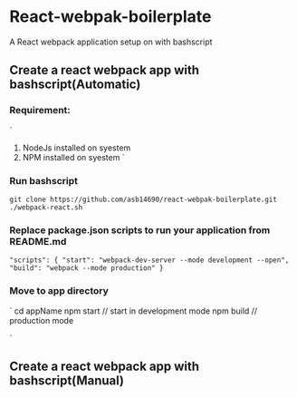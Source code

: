 # React-webpak-boilerplate
A React webpack application setup on with bashscript

## Create a react webpack app with bashscript(Automatic)
### Requirement:
`
1. NodeJs installed on syestem
2. NPM installed on syestem
`
### Run bashscript
`
git clone https://github.com/asb14690/react-webpak-boilerplate.git
./webpack-react.sh
`
### Replace package.json scripts to run your application from README.md

`
"scripts": {
   "start": "webpack-dev-server --mode development --open",
   "build": "webpack --mode production"
 }
`
### Move to app directory

`
cd appName
npm start // start in development mode
npm build // production mode

`

## Create a react webpack app with bashscript(Manual)
